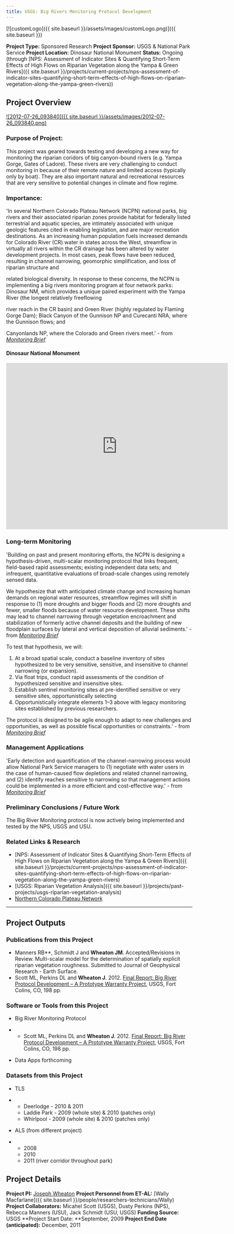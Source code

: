 ```yaml
---
title: USGS: Big Rivers Monitoring Protocol Development
---
```


[![customLogo]({{ site.baseurl }}/assets/images/customLogo.png)]({{ site.baseurl }})

**Project Type:** Sponsored Research
**Project Sponsor:** USGS & National Park Service
**Project Location:** Dinosaur National Monument
**Status:**   Ongoing (through [NPS: Assessment of Indicator Sites & Quantifying Short-Term Effects of High Flows on Riparian Vegetation along the Yampa & Green Rivers]({{ site.baseurl }}/projects/current-projects/nps-assessment-of-indicator-sites-quantifying-short-term-effects-of-high-flows-on-riparian-vegetation-along-the-yampa-green-rivers))

## Project Overview

[![2012-07-26_093840]({{ site.baseurl }}/assets/images/2012-07-26_093840.png)](https://docs.google.com/viewer?a=v&pid=sites&srcid=am9ld2hlYXRvbi5vcmd8ZXQtYWx8Z3g6NTA0YTdjYmY1ZjUzNzFjNw)



### Purpose of Project:

This project was geared towards testing and developing a new way for monitoring the riparian coridors of big canyon-bound rivers (e.g. Yampa Gorge, Gates of Ladore). These rivers are very challenging to conduct monitoring in because of their remote nature and limited access (typically only by boat). They are also important natural and recreational resources that are very sensitive to potential changes in climate and flow regime. 

### Importance:

'In several Northern Colorado Plateau Network (NCPN) national parks, big rivers and their associated riparian zones provide habitat for federally listed terrestrial and aquatic species, are intimately associated with unique geologic features cited in enabling legislation, and are major recreation destinations. As an increasing human population fuels increased demands for Colorado River (CR) water in states across the West, streamflow in virtually all rivers within the CR drainage has been altered by water development projects. In most cases, peak flows have been reduced, resulting in channel narrowing, geomorphic simplification, and loss of riparian structure and

related biological diversity. In response to these concerns, the NCPN is implementing a big rivers monitoring program at four network parks: Dinosaur NM, which provides a unique paired experiment with the Yampa River (the longest relatively freeflowing

river reach in the CR basin) and Green River (highly regulated by Flaming Gorge Dam); Black Canyon of the Gunnison NP and Curecanti NRA, where the Gunnison flows; and

Canyonlands NP, where the Colorado and Green rivers meet.' - from [*Monitoring Brief*](https://docs.google.com/viewer?a=v&pid=sites&srcid=am9ld2hlYXRvbi5vcmd8ZXQtYWx8Z3g6NTA0YTdjYmY1ZjUzNzFjNw)

#### Dinosaur National Monument

<iframe src="https://www.google.com/maps/embed?pb=!1m14!1m8!1m3!1d777391.1457980929!2d-108.886494!3d40.437992!3m2!1i1024!2i768!4f13.1!3m3!1m2!1s0x8745af387e333129%3A0xf9cc522d55c5c1bb!2s4545+US-40%2C+Dinosaur%2C+CO+81610!5e0!3m2!1sen!2sus!4v1505160057962" width="600" height="450" frameborder="0" style="border:0" allowfullscreen></iframe>

### Long-term Monitoring 

'Building on past and present monitoring efforts, the NCPN is designing a hypothesis-driven, multi-scalar monitoring protocol that links frequent, field-based rapid assessments; existing independent data sets; and infrequent, quantitative evaluations of broad-scale changes using remotely sensed data. 

We hypothesize that with anticipated climate change and increasing human demands on regional water resources, streamflow regimes will shift in response to (1) more droughts and bigger floods and (2) more droughts and fewer, smaller floods because of water resource development. These shifts may lead to channel narrowing through vegetation encroachment and stabilization of formerly active channel deposits and the building of new floodplain surfaces by lateral and vertical deposition of alluvial sediments.'  - from [*Monitoring Brief*](https://docs.google.com/viewer?a=v&pid=sites&srcid=am9ld2hlYXRvbi5vcmd8ZXQtYWx8Z3g6NTA0YTdjYmY1ZjUzNzFjNw)

To test that hypothesis, we will:

1. At a broad spatial scale, conduct a baseline inventory of sites hypothesized to be very sensitive, sensitive, and insensitive to channel narrowing (or expansion).
2. Via float trips, conduct rapid assessments of the condition of hypothesized sensitive and insensitive sites.
3. Establish sentinel monitoring sites at pre-identified sensitive or very sensitive sites, opportunistically selecting
4. Opportunistically integrate elements 1–3 above with legacy monitoring sites established by previous researchers.

The protocol is designed to be agile enough to adapt to new challenges and opportunities, as well as possible fiscal opportunities or constraints.' - from [*Monitoring Brief*](https://docs.google.com/viewer?a=v&pid=sites&srcid=am9ld2hlYXRvbi5vcmd8ZXQtYWx8Z3g6NTA0YTdjYmY1ZjUzNzFjNw)

### Management Applications

'Early detection and quantification of the channel-narrowing process would allow National Park Service managers to (1) negotiate with water users in the case of human-caused flow depletions and related channel narrowing, and (2) identify reaches sensitive to narrowing so that management actions
could be implemented in a more efficient and cost-effective way.' - from [*Monitoring Brief*](https://docs.google.com/viewer?a=v&pid=sites&srcid=am9ld2hlYXRvbi5vcmd8ZXQtYWx8Z3g6NTA0YTdjYmY1ZjUzNzFjNw)

### Preliminary Conclusions / Future Work

The Big River Monitoring protocol is now actively being implemented and tested by the NPS, USGS and USU. 

### Related Links & Research

- [NPS: Assessment of Indicator Sites & Quantifying Short-Term Effects of High Flows on Riparian Vegetation along the Yampa & Green Rivers]({{ site.baseurl }}/projects/current-projects/nps-assessment-of-indicator-sites-quantifying-short-term-effects-of-high-flows-on-riparian-vegetation-along-the-yampa-green-rivers)
- [USGS: Riparian Vegetation Analysis]({{ site.baseurl }}/projects/past-projects/usgs-riparian-vegetation-analysis)
- [Northern Colorado Plateau Network](http://science.nature.nps.gov/im/units/ncpn/)

------

## Project Outputs

### Publications from this Project

- Manners RB**, Schmidt J and **Wheaton JM**. Accepted/Revisions in Review. Multi-scalar model for the determination of spatially explicit riparian vegetation roughness. Submitted to Journal of Geophysical Research - Earth Surface. 
- Scott ML, Perkins DL and **Wheaton J**. 2012. [Final Report: Big River Protocol Development – A Prototype Warranty Project](http://www.gis.usu.edu/~jwheaton/et_al/Reports/Big_Rivers_Final_Report_2012.pdf), USGS, Fort Colins, CO, 198 pp.

### Software or Tools from this Project

- Big River Monitoring Protocol

- - Scott ML, Perkins DL and **Wheaton J**. 2012. [Final Report: Big River Protocol Development – A Prototype Warranty Project](http://www.gis.usu.edu/~jwheaton/et_al/Reports/Big_Rivers_Final_Report_2012.pdf), USGS, Fort Colins, CO, 198 pp.

- Data Apps forthcoming

### Datasets from this Project

- TLS

- - Deerlodge - 2010 & 2011 
  - Laddie Park - 2009 (whole site) & 2010 (patches only)
  - Whirlpool - 2009 (whole site) & 2010 (patches only)

- ALS (from different project)

- - 2008
  - 2010
  - 2011 (river corridor throughout park)

## Project Details

**Project PI:**  [Joseph Wheaton](http://joewheaton.org/)
**Project Personnel from ET-AL:** [Wally Macfarlane]({{ site.baseurl }}/people/researchers-technicians/Wally)
**Project Collaborators:** Micahel Scott (USGS), Dusty Perkins (NPS), Rebecca Manners (USU), Jack Schmidt (USU, USGS)
**Funding Source:** USGS
**Project Start Date: **September, 2009
**Project End Date (anticipated):** December, 2011